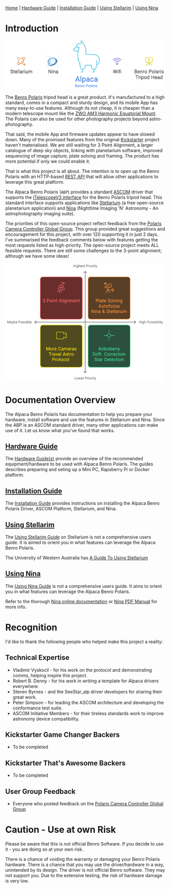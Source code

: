 [Home](./README.md) | [Hardware Guide](docs/hardware.md) | [Installation Guide](docs/installation.md) | [Using Stellarim](docs/stellarium.md) | [Using Nina](docs/nina.md)

# Introduction
![Overview](docs/images/abp-overview.png)

The [Benro Polaris](https://www.benro-polaris.com/) tripod head is a great product. It's manufactured to a high standard, comes in a compact and sturdy design, and its mobile App has many easy-to-use features. Although its not cheap, it is cheaper than a modern telescope mount like the [ZWO AM3 Harmonic Equatorial Mount](https://www.zwoastro.com/product/zwo-am3-harmonic-equatorial-mount/). The Polaris can also be used for other photography projects beyond astro-photography.

That said, the mobile App and firmware updates appear to have slowed down. Many of the promised features from the original [Kickstarter](https://www.kickstarter.com/projects/benropolaris/polaris-smart-electric-tripod-head) project haven't materialised. We are still waiting for 3 Point Alignment, a larger catalogue of deep sky objects, linking with planetarium software, improved sequencing of image capture, plate solving and framing. The product has more potential if only we could enable it.

That is what this project is all about. The intention is to open up the Benro Polaris with an HTTP-based [REST API](https://www.ibm.com/topics/rest-apis) that will allow other applications to leverage this great platform. 

The Alpaca Benro Polaris (`ABP`) provides a standard [ASCOM](https://ascom-standards.org/) driver that supports the  [ITelescopeV3 interface](https://ascom-standards.org/Help/Developer/html/T_ASCOM_DeviceInterface_ITelescopeV3.htm) for the Benro Polaris tripod head. This standard interface supports applications like [Stellarium](https://stellarium.org/en/) (a free open-source planetarium application) and [Nina](https://nighttime-imaging.eu/) (Nighttime Imaging 'N' Astronomy - An astrophotography imaging suite). 

The priorities of this open-source project reflect feedback from the [Polaris Camera Controller Global Group](https://www.facebook.com/groups/326138891873755). This group provided great suggestions and encouragement for this project, with over 120 supporting it in just 2 days. I've summarised the feedback comments below with features getting the most requests listed as high-priority. The open-source project meets ALL feasible requests. There are still some challenges to the 3-point alignment; although we have some ideas!

![Overview](docs/images/abp-priorities.png)

# Documentation Overview
The Alpaca Benro Polaris has documentation to help you prepare your hardware, install software and use the features in Stellarium and Nina. Since the ABP is an ASCOM standard driver, many other applications can make use of it. Let us know what you've found that works.

## [Hardware Guide](./docs/hardware.md)
The [Hardware Guide(s)](./docs/hardware.md) provide an overview of the recommended equipment/hardware to be used with Alpaca Benro Polaris. The guides describes preparing and seting up a Mini PC, Rapsberry Pi or Docker platform.

## [Installation Guide](./docs/installation.md)
The [Installation Guide](./docs/installation.md) provides instructions on installing the Alpaca Benro Polaris Driver, ASCOM Platform, Stellarium, and Nina.

## [Using Stellarim](./docs/stellarium.md)
The [Using Stellarim Guide](./docs/stellarium.md) on Stellarium is not a comprehensive users guide. It is aimed to orient you in what features can leverage the Alpaca Benro Polaris. 

The University of Western Australia has [A Guide To Using Stellarium](https://nighttime-imaging.eu/docs/master/site/pdf/Manual.pdf)

## [Using Nina](./docs/nina.md)
The [Using Nina Guide](./docs/nina.md) is not a comprehensive users guide. It aims to orient you in what features can leverage the Alpaca Benro Polaris. 

Refer to the thorough [Nina online documentation](https://nighttime-imaging.eu/docs/master/site/) or [Nina PDF Manual](https://nighttime-imaging.eu/docs/master/site/pdf/Manual.pdf) for more info.

# Recognition
I'd like to thank the following people who helped make this project a reality:

## Technical Expertise
* Vladimir Vyskocil - for his work on the protocol and demonstrating comms, helping inspire this project.
* Robert B. Denny - for his work in writing a template for Alpaca drivers everywhere.
* Steven Byrnes - and the SeeStar_alp driver developers for sharing their great work.
* Peter Simpson - for leading the ASCOM architecture and developing the conformance test suite.
* ASCOM Initiative Members - for their tireless standards work to improve astronomy  device  compatibility. 

## Kickstarter Game Changer Backers
* To be completed

## Kickstarter That's Awesome Backers
* To be completed

## User Group Feedback
* Everyone who posted feedback on the [Polaris Camera Controller Global Group](https://www.facebook.com/groups/326138891873755)
  

# Caution - Use at own Risk
Please be aware that this is not official Benro Software. If you decide to use it - you are doing so at your own risk.

There is a chance of voiding the warranty or damaging your Benro Polaris hardware. There is a chance that you may use the driver/hardware in a way, unintended by its design. The driver is not official Benro software. They may not support you. Due to the extensive testing, the risk of hardware damage is very low.
